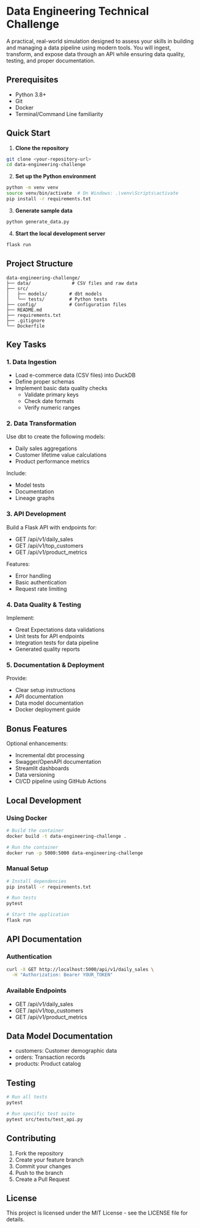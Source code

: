 # Data Engineering Technical Challenge

A practical, real-world simulation designed to assess your skills in building and managing a data pipeline using modern tools. You will ingest, transform, and expose data through an API while ensuring data quality, testing, and proper documentation.

## Prerequisites

- Python 3.8+
- Git
- Docker
- Terminal/Command Line familiarity

## Quick Start

1. **Clone the repository**
```bash
git clone <your-repository-url>
cd data-engineering-challenge
```

2. **Set up the Python environment**
```bash
python -m venv venv
source venv/bin/activate  # On Windows: .\venv\Scripts\activate
pip install -r requirements.txt
```

3. **Generate sample data**
```bash
python generate_data.py
```

4. **Start the local development server**
```bash
flask run
```

## Project Structure
```
data-engineering-challenge/
├── data/               # CSV files and raw data
├── src/
│   ├── models/        # dbt models
│   └── tests/         # Python tests
├── config/            # Configuration files
├── README.md
├── requirements.txt
├── .gitignore
└── Dockerfile
```

## Key Tasks

### 1. Data Ingestion
- Load e-commerce data (CSV files) into DuckDB
- Define proper schemas
- Implement basic data quality checks
  - Validate primary keys
  - Check date formats
  - Verify numeric ranges

### 2. Data Transformation
Use dbt to create the following models:
- Daily sales aggregations
- Customer lifetime value calculations
- Product performance metrics

Include:
- Model tests
- Documentation
- Lineage graphs

### 3. API Development
Build a Flask API with endpoints for:
- GET /api/v1/daily_sales
- GET /api/v1/top_customers
- GET /api/v1/product_metrics

Features:
- Error handling
- Basic authentication
- Request rate limiting

### 4. Data Quality & Testing
Implement:
- Great Expectations data validations
- Unit tests for API endpoints
- Integration tests for data pipeline
- Generated quality reports

### 5. Documentation & Deployment
Provide:
- Clear setup instructions
- API documentation
- Data model documentation
- Docker deployment guide

## Bonus Features
Optional enhancements:
- Incremental dbt processing
- Swagger/OpenAPI documentation
- Streamlit dashboards
- Data versioning
- CI/CD pipeline using GitHub Actions

## Local Development

### Using Docker
```bash
# Build the container
docker build -t data-engineering-challenge .

# Run the container
docker run -p 5000:5000 data-engineering-challenge
```

### Manual Setup
```bash
# Install dependencies
pip install -r requirements.txt

# Run tests
pytest

# Start the application
flask run
```

## API Documentation

### Authentication
```bash
curl -X GET http://localhost:5000/api/v1/daily_sales \
  -H "Authorization: Bearer YOUR_TOKEN"
```

### Available Endpoints
- GET /api/v1/daily_sales
- GET /api/v1/top_customers
- GET /api/v1/product_metrics

## Data Model Documentation
- customers: Customer demographic data
- orders: Transaction records
- products: Product catalog

## Testing
```bash
# Run all tests
pytest

# Run specific test suite
pytest src/tests/test_api.py
```

## Contributing
1. Fork the repository
2. Create your feature branch
3. Commit your changes
4. Push to the branch
5. Create a Pull Request

## License
This project is licensed under the MIT License - see the LICENSE file for details.
